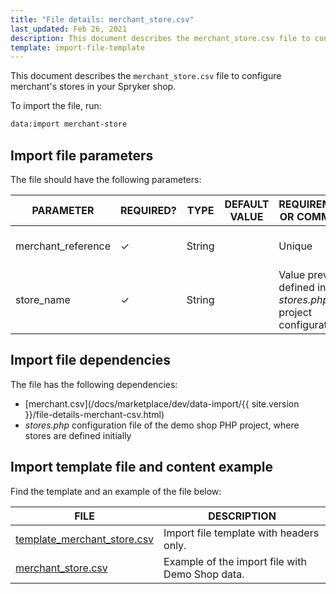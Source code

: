 ```yaml
---
title: "File details: merchant_store.csv"
last_updated: Feb 26, 2021
description: This document describes the merchant_store.csv file to configure merchant store information in your Spryker shop.
template: import-file-template
---
```


This document describes the `merchant_store.csv` file to configure merchant's stores in your Spryker shop.

To import the file, run:

```bash
data:import merchant-store
```

## Import file parameters

The file should have the following parameters:

| PARAMETER    | REQUIRED? | TYPE | DEFAULT VALUE | REQUIREMENTS OR COMMENTS  | DESCRIPTION  |
| -------------- | ----------- | ----- | -------------- | ------------------------ | ----------------------- |
| merchant_reference | &check;             | String   |                   | Unique                                                       | Identifier of the merchant in the system.       |
| store_name         | &check;             | String   |                   | Value previously defined in the *stores.php* project configuration. | Store where the merchant product offer belongs. |

## Import file dependencies

The file has the following dependencies:

- [merchant.csv](/docs/marketplace/dev/data-import/{{ site.version }}/file-details-merchant-csv.html)
- *stores.php* configuration file of the demo shop PHP project, where stores are defined initially

## Import template file and content example

Find the template and an example of the file below:

| FILE   | DESCRIPTION  |
| --------------------------- | ---------------------- |
| [template_merchant_store.csv](https://spryker.s3.eu-central-1.amazonaws.com/docs/Developer+Guide/Back-End/Data+Manipulation/Data+Ingestion/Data+Import/Data+Import+Categories/Marketplace+setup/template_merchant_store.csv) | Import file template with headers only.         |
| [merchant_store.csv](https://spryker.s3.eu-central-1.amazonaws.com/docs/Developer+Guide/Back-End/Data+Manipulation/Data+Ingestion/Data+Import/Data+Import+Categories/Marketplace+setup/merchant_store.csv) | Example of the import file with Demo Shop data. |
